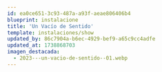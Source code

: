 ```yaml
---
id: ea0ce651-3c93-487a-a93f-aeae806406b4
blueprint: instalacione
title: 'Un Vacío de Sentido'
template: instalaciones/show
updated_by: 86c7904a-b6ec-4929-bef9-a65c9cc4adfe
updated_at: 1738868703
imagen_destacada:
  - 2023---un-vacio-de-sentido--01.webp
---
```

